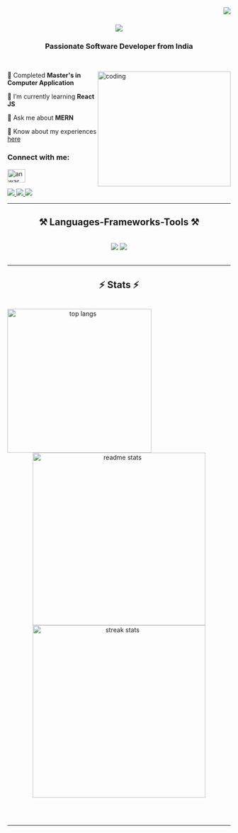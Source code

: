 <img align="right" src="https://visitor-badge.laobi.icu/badge?page_id=abanwar1" />

<h1 align="center">
    <img src="https://readme-typing-svg.herokuapp.com/?font=Righteous&size=35&center=true&vCenter=true&width=500&height=70&duration=4000&lines=Hi+There!+👋;+I'm+Anwar+Islam;" />
</h1>

<h3 align="center">Passionate Software Developer from India</h3>

<br/>

<div align="left">
<img align="right" alt="coding" width="300" height="260" src="https://images.pexels.com/photos/5380664/pexels-photo-5380664.jpeg?auto=compress&cs=tinysrgb&w=1260&h=750&dpr=2">
 
 🔭 Completed **Master's in Computer Application**
 
 🌱 I’m currently learning **React JS**

💬 Ask me about **MERN**

📄 Know about my experiences <a href="https://drive.google.com/file/d/1NuZ0N68kWFG9GYaUkplTRdVSYqIGT3t9/view?usp=sharing">here</a>

<h3 align="left">Connect with me:</h3>
<p align="left">
  <a href="https://leetcode.com/u/islamanwar/" target="_blank">
    <img src="https://raw.githubusercontent.com/rahuldkjain/github-profile-readme-generator/master/src/images/icons/Social/leet-code.svg" alt="anwar" height="30" width="40" />
  </a>
  
</p>

</div>

 
<div align="left"> 
  <a href="mailto:anwarislam2307@gmail.com">
    <img src="https://img.shields.io/badge/Gmail-333333?style=for-the-badge&logo=gmail&logoColor=red" />
  </a>
  <a href="https://www.linkedin.com/in/anwar-islam-98522b1a9/" target="_blank">
    <img src="https://img.shields.io/badge/LinkedIn-0077B5?style=for-the-badge&logo=linkedin&logoColor=white" target="_blank" />
  </a>
  <a href="#" target="_blank">
     <img src="https://img.shields.io/badge/Portfolio-FF5722?style=for-the-badge&logo=todoist&logoColor=white" target="_blank" /> <!-- sqlite, safari, google-chrome are other good icon options -->
  </a>
</div>

 <hr/>
 
<h2 align="center">⚒️ Languages-Frameworks-Tools ⚒️</h2>
<br/>
<div align="center">
    <img src="https://skillicons.dev/icons?i=react,bootstrap,mui,html,css,vscode,github,figma,tailwind,git" />
    <img src="https://skillicons.dev/icons?i=nodejs,python,javascript,express,firebase,mongodb,c,cpp,java,mysql" /><br>
</div>

<br/>

<hr/>

<h2 align="center">⚡ Stats ⚡</h2>
<br>
<div align=center>
 <img width=325 align="left" src="https://github-readme-stats.vercel.app/api/top-langs/?username=abanwar1&hide=HTML&langs_count=8&layout=compact&theme=react&border_radius=10&size_weight=0.5&count_weight=0.5&exclude_repo=github-readme-stats" alt="top langs" />
  <img width=390 src="https://github-readme-stats.vercel.app/api?username=abanwar1&count_private=true&show_icons=true&theme=react&rank_icon=github&border_radius=10" alt="readme stats" />
  <br/>
   <img width=390 src="https://github-readme-streak-stats-salesp07.vercel.app/?user=abanwar1&count_private=true&theme=react&border_radius=10" alt="streak stats"/>
</div>

<br/><br/>

<hr/>

<br/>


<br/>
